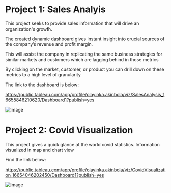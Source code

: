 # Project 1: Sales Analyis

This project seeks to provide sales information that will drive an organization's growth. 

The created dynamic dashboard gives instant insight into crucial sources of the company’s revenue and profit margin. 

This will assist the company in replicating the same business strategies for similar markets and customers which are lagging behind in those metrics


By clicking on the market, customer, or product you can drill down on these metrics to a high level of granularity 

The link to the dashboard is below:

https://public.tableau.com/app/profile/olayinka.akinbola/viz/SalesAnalysis_16655846210620/Dashboard1?publish=yes




![image](https://user-images.githubusercontent.com/71553115/195381641-80b46ca3-83f0-4cc8-8118-d7384dd11056.png)



# Project 2: Covid Visualization
This project gives a quick glance at the world covid statistics. Information visualized in map and chart view

Find the link below:

https://public.tableau.com/app/profile/olayinka.akinbola/viz/CovidVisualization_16654046202450/Dashboard1?publish=yes



![image](https://user-images.githubusercontent.com/71553115/195390119-27d6e0ca-02f4-4603-b9e5-d27752d4f0e3.png)


